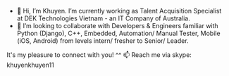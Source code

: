 - 👋 Hi, I’m Khuyen. I’m currently working as Talent Acquisition Specialist at DEK Technologies Vietnam - an IT Company of Australia.
- 💞️ I’m looking to collaborate with Developers & Engineers familiar with Python (Django), C++, Embedded, Automation/ Manual Tester, Mobile (iOS, Android) from levels intern/ fresher to Senior/ Leader.

It's my pleasure to connect with you! ^^
📫 Reach me via skype: khuyenkhuyen11

<!---
KhuyenKhuyen/KhuyenKhuyen is a ✨ special ✨ repository because its `README.md` (this file) appears on your GitHub profile.
You can click the Preview link to take a look at your changes.
--->
